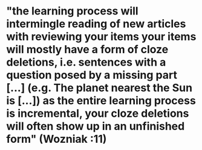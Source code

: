 # "the learning process will intermingle reading of new articles with reviewing your items your items will mostly have a form of cloze deletions, i.e. sentences with a question posed by a missing part [...] (e.g. The planet nearest the Sun is [...]) as the entire learning process is incremental, your cloze deletions will often show up in an unfinished form" (Wozniak :11)